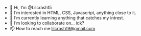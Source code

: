 - 👋 Hi, I’m @Lilcrash15
- 👀 I’m interested in HTML, CSS, Javascript, anything close to it.
- 🌱 I’m currently learning anything that catches my intrest.
- 💞️ I’m looking to collaborate on... idk?
- 📫 How to reach me lilcrash19@gmail.com 

<!---
Lilcrash15/Lilcrash15 is a ✨ special ✨ repository because its `README.md` (this file) appears on your GitHub profile.
You can click the Preview link to take a look at your changes.
--->
